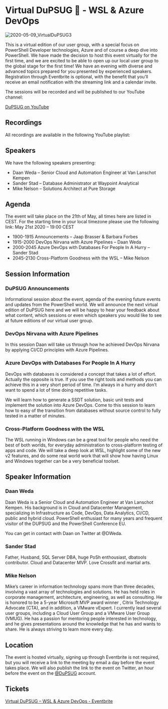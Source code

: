 # Virtual DuPSUG 🐧 - WSL & Azure DevOps

![2020-05-09_VirtualDuPSUG3](https://user-images.githubusercontent.com/12744735/81478372-3e96d280-921d-11ea-83ae-960b388217eb.png)

This is a virtual edition of our user group, with a special focus on PowerShell Developer technologies, Azure and of course a deep dive into PowerShell. We have made the decision to host this event virtually for the first time, and we are excited to be able to open up our local user group to the global stage for the first time! We have an evening with diverse and advanced topics prepared for you presented by experienced speakers. Registration through Eventbrite is optional, with the benefit that you’ll receive an email notification with the streaming link and a calendar invite.

The sessions will be recorded and will be published to our YouTube channel:

[DuPSUG on YouTube](https://www.youtube.com/channel/UC5iBPdiO47C_h_y1L0wndLQ)

## Recordings

All recordings are available in the following YouTube playlist:


### 

## Speakers

We have the following speakers presenting:

* Daan Weda – Senior Cloud and Automation Engineer at Van Lanschot Kempen
* Sander Stad – Database Administrator at Waypoint Analytical
* Mike Nelson – Solutions Architect at Pure Storage

## Agenda

The event will take place on the 21th of May, all times here are listed in CEST. For the starting time in your local timezone please use the following link: May 21st 2020 – 19:00 CEST

* 1900-1915 Announcements – Jaap Brasser & Barbara Forbes
* 1915-2000 DevOps Nirvana with Azure Pipelines – Daan Weda
* 2000-2045 Azure DevOps with Databases For People In A Hurry – Sander Stad
* 2045-2130 Cross-Platform Goodness with the WSL – Mike Nelson

## Session Information

### DuPSUG Announcements

Informational session about the event, agenda of the evening future events and updates from the PowerShell world. We will announce the next virtual edition of DuPSUG here and we will be happy to hear your feedback about what content, which sessions or even which speakers you would like to see at future editions of our virtual user group.

### DevOps Nirvana with Azure Pipelines

In this session Daan will take us through how he achieved DevOps Nirvana by applying CI/CD principles with Azure Pipelines.

### Azure DevOps with Databases For People In A Hurry

DevOps with databases is considered a concept that takes a lot of effort. Actually the opposite is true. If you use the right tools and methods you can achieve this in a very short period of time. I’m always in a hurry and don’t want to spend a lot of time doing repetitive tasks.

We will learn how to generate a SSDT solution, basic unit tests and implement the solution into Azure DevOps. Come to this session to learn how to easy of the transition from databases without source control to fully tested in a matter of minutes.

### Cross-Platform Goodness with the WSL
The WSL running in Windows can be a great tool for people who need the best of both worlds, for everyday administration to cross-platform testing of apps and code. We will take a deep look at WSL, highlight some of the new v2 features, and do some real world work that will show how having Linux and Windows together can be a very beneficial toolset.

## Speaker Information

### Daan Weda

Daan Weda is a Senior Cloud and Automation Engineer at Van Lanschot Kempen. His background is in Cloud and Datacenter Management, specializing in Infrastructure as Code, DevOps, Data Analytics, CI/CD, public and hybrid cloud. PowerShell enthusiast for many years and frequent visitor of the DUPSUG and the PowerShell Conference EU.

You can get in contact with Daan on Twitter at @DWeda.

### Sander Stad

Father, Husband, SQL Server DBA, huge PoSh enthousiast, dbatools contributor. Cloud and Datacenter MVP. Love Crossfit and martial arts.

### Mike Nelson

Mike’s career in information technology spans more than three decades, involving a vast array of technologies and solutions. He has held roles in corporate management, architecture, engineering, as well as consulting. He is honored to be a 5-year Microsoft MVP award winner , Citrix Technology Advocate (CTA), and in addition, a VMware vExpert. I currently lead several user groups, including a Cloud User Group and a VMware User Group (VMUG). He has a passion for mentoring people interested in technology, and he gives presentations around the knowledge that he has and wants to share. He is always striving to learn more every day.

## Location

The event is hosted virtually, signing up through Eventbrite is not required, but you will receive a link to the meeting by email a day before the event takes place. We will also publish the link to the event on Twitter, an hour before the event on the [@DuPSUG](https://twitter.com/dupsug) account.

## Tickets

[Virtual DuPSUG – WSL & Azure DevOps - Eventbrite](https://www.eventbrite.com/e/virtual-dupsug-wsl-azure-devops-tickets-104835836810)
